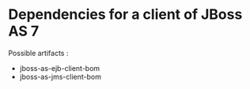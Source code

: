 # Dependencies for a client of JBoss AS 7

Possible artifacts :

- jboss-as-ejb-client-bom
- jboss-as-jms-client-bom
